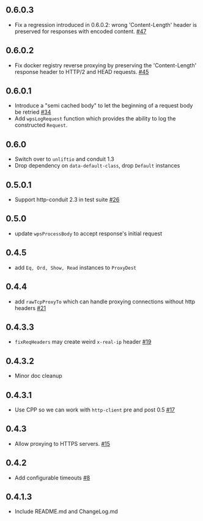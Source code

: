 
## 0.6.0.3

* Fix a regression introduced in 0.6.0.2: wrong 'Content-Length' header is preserved for responses with encoded content. [#47](https://github.com/fpco/http-reverse-proxy/pull/47)

## 0.6.0.2

* Fix docker registry reverse proxying by preserving the 'Content-Length' response header to HTTP/2 and HEAD requests. [#45](https://github.com/fpco/http-reverse-proxy/pull/45)

## 0.6.0.1

* Introduce a "semi cached body" to let the beginning of a request body be retried [#34](https://github.com/fpco/http-reverse-proxy/issues/34)
* Add `wpsLogRequest` function which provides the ability to log the
  constructed `Request`.

## 0.6.0

* Switch over to `unliftio` and conduit 1.3
* Drop dependency on `data-default-class`, drop `Default` instances

## 0.5.0.1

* Support http-conduit 2.3 in test suite [#26](https://github.com/fpco/http-reverse-proxy/issues/26)

## 0.5.0

* update `wpsProcessBody` to accept response's initial request

## 0.4.5

* add `Eq, Ord, Show, Read` instances to `ProxyDest`

## 0.4.4

* add `rawTcpProxyTo` which can handle proxying connections without http headers
  [#21](https://github.com/fpco/http-reverse-proxy/issues/21)

## 0.4.3.3

* `fixReqHeaders` may create weird `x-real-ip` header [#19](https://github.com/fpco/http-reverse-proxy/issues/19)

## 0.4.3.2

* Minor doc cleanup

## 0.4.3.1

* Use CPP so we can work with `http-client` pre and post 0.5 [#17](https://github.com/fpco/http-reverse-proxy/pull/17)

## 0.4.3

* Allow proxying to HTTPS servers. [#15](https://github.com/fpco/http-reverse-proxy/pull/15)

## 0.4.2

*  Add configurable timeouts [#8](https://github.com/fpco/http-reverse-proxy/pull/8)

## 0.4.1.3

* Include README.md and ChangeLog.md
